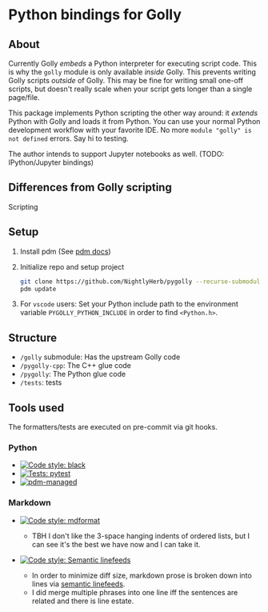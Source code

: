 # Python bindings for Golly

## About

Currently Golly _embeds_ a Python interpreter for executing script code.
This is why the `golly` module is only available _inside_ Golly.
This prevents writing Golly scripts _outside_ of Golly.
This may be fine for writing small one-off scripts,
but doesn't really scale when your script gets longer than a single page/file.

This package implements Python scripting the other way around:
it _extends_ Python with Golly and loads it from Python.
You can use your normal Python development workflow with your favorite IDE.
No more `module "golly" is not defined` errors. Say hi to testing.

The author intends to support Jupyter notebooks as well.
(TODO: IPython/Jupyter bindings)

## Differences from Golly scripting

Scripting

## Setup

1. Install pdm (See [pdm docs](https://pdm.fming.dev))

1. Initialize repo and setup project

   ```sh
   git clone https://github.com/NightlyHerb/pygolly --recurse-submodules
   pdm update
   ```

1. For `vscode` users:
   Set your Python include path
   to the environment variable `PYGOLLY_PYTHON_INCLUDE`
   in order to find `<Python.h>`.

## Structure

- `/golly` submodule: Has the upstream Golly code
- `/pygolly-cpp`: The C++ glue code
- `/pygolly`: The Python glue code
- `/tests`: tests

## Tools used

The formatters/tests are executed on pre-commit via git hooks.

### Python

- [![Code style: black](https://img.shields.io/badge/code_style-black-black)](https://github.com/psf/black)
- [![Tests: pytest](https://img.shields.io/badge/tests-pytest-blue)](https://pytest.org)
- [![pdm-managed](https://img.shields.io/badge/pdm-managed-blueviolet)](https://pdm.fming.dev)
### Markdown

- [![Code style: mdformat](https://img.shields.io/badge/code_style-mdformat-0000ff)](https://github.com/executablebooks/mdformat)

  - TBH I don't like the 3-space hanging indents of ordered lists,
    but I can see it's the best we have now and I can take it.

- [![Code style: Semantic linefeeds](https://img.shields.io/badge/code_style-semantic_linefeeds-default)][link-sem-lf]

  - In order to minimize diff size, markdown prose is broken down into lines via
    [semantic linefeeds][link-sem-lf].
  - I did merge multiple phrases into one line
    iff the sentences are related and there is line estate.

[link-sem-lf]: https://rhodesmill.org/brandon/2012/one-sentence-per-line/
